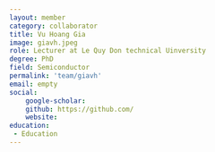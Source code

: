 ```yaml
---
layout: member
category: collaborator
title: Vu Hoang Gia
image: giavh.jpeg
role: Lecturer at Le Quy Don technical Uinversity
degree: PhD
field: Semiconductor
permalink: 'team/giavh'
email: empty
social:
    google-scholar: 
    github: https://github.com/
    website: 
education:
 - Education
---
```

